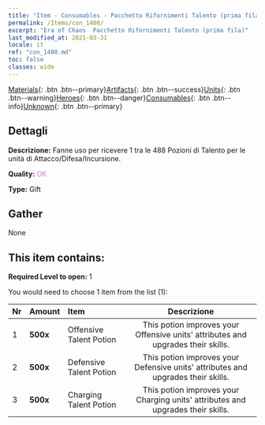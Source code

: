 ```yaml
---
title: "Item - Consumables - Pacchetto Rifornimenti Talento (prima fila)"
permalink: /Items/con_1400/
excerpt: "Era of Chaos  Pacchetto Rifornimenti Talento (prima fila)"
last_modified_at: 2021-03-31
locale: it
ref: "con_1400.md"
toc: false
classes: wide
---
```

 [Materials](/it/Items/){: .btn .btn--primary}[Artifacts](/it/Items/Artifacts/){: .btn .btn--success}[Units](/it/Items/Units/){: .btn .btn--warning}[Heroes](/it/Items/Heroes/){: .btn .btn--danger}[Consumables](/it/Items/Consumables/){: .btn .btn--info}[Unknown](/it/Items/Unknown/){: .btn .btn--primary}

## Dettagli
 **Descrizione:** Fanne uso per ricevere 1 tra le 488 Pozioni di Talento per le unità di Attacco/Difesa/Incursione.

 **Quality:** <span style="color: #DA70D6">OK</span>

 **Type:** Gift

## Gather

  None

## This item contains:

 **Required Level to open:** 1

 You would need to choose 1 item from the list (1):

  | Nr | Amount |     Item    | Descrizione |
  |:---|:-------|:------------|:-----------:|
  | 1 |  **500x** | Offensive Talent Potion | This potion improves your Offensive units' attributes and upgrades their skills.  | 
  | 2 |  **500x** | Defensive Talent Potion | This potion improves your Defensive units' attributes and upgrades their skills.  | 
  | 3 |  **500x** | Charging Talent Potion | This potion improves your Charging units' attributes and upgrades their skills.  | 

